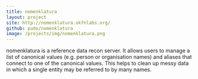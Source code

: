 ```yaml
---
title: nomenklatura
layout: project
site: http://nomenklatura.okfnlabs.org/
github: pudo/nomenklatura
image: /projects/img/nomenklatura.png
---
```


nomenklatura is a reference data recon server. It allows users to manage a list of canonical values (e.g. person or organisation names) and aliases that connect to one of the canonical values. This helps to clean up messy data in which a single entity may be referred to by many names.

